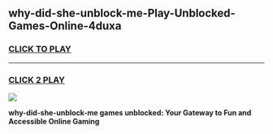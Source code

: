 
## why-did-she-unblock-me-Play-Unblocked-Games-Online-4duxa
<h3>
<a href="https://premium76.site?title=why-did-she-unblock-me&ref=25A">CLICK TO PLAY</a></h3>
<hr>

<h3>
<a href="https://premium76.site?title=why-did-she-unblock-me&ref=25A">CLICK 2 PLAY</a>
  
</h3>

<a href="https://premium76.site?title=why-did-she-unblock-me&ref=25A"><img src="https://clearcache.store/games.png"></a>


**why-did-she-unblock-me games unblocked: Your Gateway to Fun and Accessible Online Gaming**
